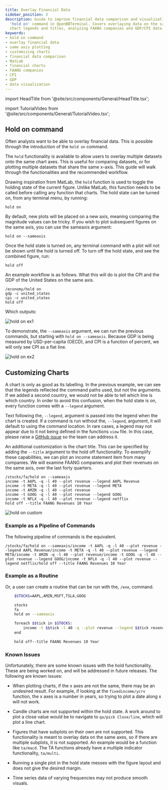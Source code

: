 ```yaml
---
title: Overlay Financial Data
sidebar_position: 3
description: Guide to improve financial data comparison and visualization using the
  'hold on' command in OpenBBTerminal. Covers overlaying data on the same axes, customizing
  chart legends and titles, analyzing FAANG companies and GDP/CPI data, and more.
keywords:
- hold on command
- overlay financial data
- same axis plotting
- customizing charts
- financial data comparison
- MatLab
- financial charts
- FAANG companies
- CPI
- GDP
- data visualization
---
```


import HeadTitle from '@site/src/components/General/HeadTitle.tsx';

<HeadTitle title="Overlay financial data - Routines - Usage | OpenBB Terminal Docs" />

import TutorialVideo from '@site/src/components/General/TutorialVideo.tsx';

<TutorialVideo
    youtubeLink="https://www.youtube.com/embed/GZ20uk4o2Nk?si=vxeA-CxSUq85R_zj"
    videoLegend="Short video on how to use hold on command to overlay financial data"
/>

## Hold on command

Often analysts want to be able to overlay financial data. This is possible through the introduction of the `hold on` command.

The `hold` functionality is available to allow users to overlay multiple datasets onto the same chart axes. This is useful for comparing datasets, or for plotting multiple datasets that share the same x-axis. This guide will walk through the functionalities and the recommended workflow.

Drawing inspiration from MatLab, the `hold` function is used to toggle the holding state of the current figure. Unlike MatLab, this function needs to be called before calling any function that charts. The hold state can be turned on, from any terminal menu, by running:

```console
hold on
```

By default, new plots will be placed on a new axis, meaning comparing the magnitude values can be tricky. If you wish to plot subsequent figures on the same axis, you can use the sameaxis argument:

```console
hold on --sameaxis
```

Once the hold state is turned on, any terminal command with a plot will not be shown until the hold is turned off. To turn off the hold state, and see the combined figure, run:

```console
hold off
```

An example workflow is as follows. What this will do is plot the CPI and the GDP of the United States on the same axis.

```console
/economy/hold on
gdp -c united_states
cpi -c united_states
hold off
```

Which outputs:

![hold on ex1](https://github.com/OpenBB-finance/OpenBB/assets/18151143/a3b1f09e-1a64-4af0-a5a2-070590d848e1)

To demonstrate, the `--sameaxis` argument, we can run the previous commands, but starting with `hold on --sameaxis`. Because GDP is being measured by USD-per-capita (OECD), and CPI is a function of percent, we will only see CPI as a flat line.

![hold on ex2](https://github.com/OpenBB-finance/OpenBB/assets/18151143/43219ca7-126b-4782-bd95-5fa8967e0c6c)

## Customizing Charts

A chart is only as good as its labelling. In the previous example, we can see that the legends reflected the command paths used, but not the arguments. If we added a second country, we would not be able to tell which line is which country. In order to avoid this confusion, when the hold state is on, every function comes with a `--legend` argument.

Text following the, `--legend`, argument is passed into the legend when the chart is created.  If a command is run without the, `--legend`, argument, it will default to using the command location. In rare cases, a legend may not appear due to it not being defined in the functions `view` file.  In this case, please raise a [GitHub issue](https://github.com/OpenBB-finance/OpenBB/issues/new/choose) so the team can address it.

An additional customization is the chart title.  This can be specified by adding the `--title` argument to the hold off functionality.  To exemplify these capabilities, we can plot an income statement item from many companies.  We will examine FAANG companies and plot their revenues on the same axis, over the last forty quarters.

```console
/stocks/fa/hold on --sameaxis
income -t AAPL -q -l 40 --plot revenue --legend AAPL Revenue
income -t META -q -l 40 --plot revenue --legend META
income -t AMZN -q -l 40 --plot revenue
income -t GOOG -q -l 40 --plot revenue --legend GOOG
income -t NFLX -q -l 40 --plot revenue --legend netflix
hold off --title FAANG Revenues 10 Year
```

![hold on custom](https://github.com/OpenBB-finance/OpenBB/assets/18151143/793d8309-6e49-42ca-b9bd-ff0dad9da959)

### Example as a Pipeline of Commands

The following pipeline of commands is the equivalent.

```console
/stocks/fa/hold on --sameaxis/income -t AAPL -q -l 40 --plot revenue --legend AAPL Revenue/income -t META -q -l 40 --plot revenue --legend META/income -t AMZN -q -l 40 --plot revenue/income -t GOOG -q -l 40 --plot revenue --legend GOOG/income -t NFLX -q -l 40 --plot revenue --legend netflix/hold off --title FAANG Revenues 10 Year
```

### Example as a Routine

Or, a user can create a routine that can be run with the, `/exe`, command.

```bash
    $STOCKS=AAPL,AMZN,MSFT,TSLA,GOOG

    stocks
    fa
    hold on --sameaxis

    foreach $$tick in $STOCKS:
        income -t $$tick -l 40 -q --plot revenue --legend $$tick revenue
    end

    hold off--title FAANG Revenues 10 Year
```

### Known Issues

Unfortunately, there are some known issues with the hold functionality. These are being worked on, and will be addressed in future releases. The following are known issues:

- When plotting charts, if the x axes are not the same, there may be an undesired result. For example, if looking at the `fixedincome/ycrv` function, the x axes is a number in years, so trying to plot a date along x will not work.

- Candle charts are not supported within the hold state. A work around to plot a close value would be to navigate to `qa/pick Close/line`, which will plot a line chart.

- Figures that have subplots on their own are not supported. This functionality is meant to overlay data on the same axes, so if there are multiple subplots, it is not supported. An example would be a function like `ta/macd`. The TA functions already have a multiple indicator functionality, `ta/multi`.

- Running a single plot in the hold state messes with the figure layout and does not give the desired margin.

- Time series data of varying frequencies may not produce smooth visuals.
